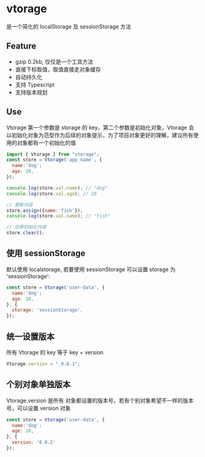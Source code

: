 # vtorage

是一个简化的 localStorage 及 sessionStorage 方法

## Feature

- gzip 0.2kb, 仅仅是一个工具方法
- 直接下标取值，取值直接走对象缓存
- 自动持久化
- 支持 Typescript
- 支持版本规划

## Use

Vtorage 第一个参数是 storage 的 key，第二个参数是初始化对象，Vtorage 会以初始化对象为范型作为后续的对象提示，为了项目对象更好的理解，建议所有使用的对象都有一个初始化的值

```js
import { Vtorage } from "vtorage";
const store = Vtorage('app_name', {
  name:'dog';
  age: 20,
});

console.log(store.val.name); // "dog"
console.log(store.val.age); // 20

// 更新内容
store.assign({name:'fish'});
console.log(store.val.name); // "fish"

// 还原初始化内容
store.clear();
```

## 使用 sessionStorage

默认使用 localstorage, 若要使用 sessionStorage 可以设置 storage 为 'sessionStorage':

```js
const store = Vtorage('user-data', {
  name:'dog';
  age: 20,
}, {
  storage: 'sessionStorage',
});
```

## 统一设置版本

所有 Vtorage 的 key 等于 key + version

```js
Vtorage.version = "_0.0.1";
```

## 个别对象单独版本

Vtorage.version 是所有 对象都设置的版本号，若有个别对象希望不一样的版本号，可以设置 version 对象

```js
const store = Vtorage('user-data', {
  name:'dog';
  age: 20,
}, {
  version: '0.0.2'
});
```
